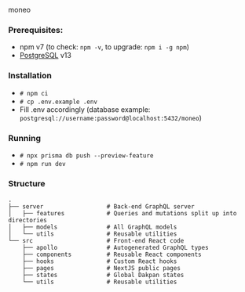 moneo

### Prerequisites: 
- npm v7 (to check: `npm -v`, to upgrade: `npm i -g npm`)
- [PostgreSQL](https://www.postgresql.org/) v13

### Installation
- `# npm ci`
- `# cp .env.example .env`
- Fill .env accordingly (database example: `postgresql://username:password@localhost:5432/moneo`)

### Running
- `# npx prisma db push --preview-feature`
- `# npm run dev`

### Structure
```
.
├── server                  # Back-end GraphQL server
│   ├── features            # Queries and mutations split up into directories
│   ├── models              # All GraphQL models
│   └── utils               # Reusable utilities
└── src                     # Front-end React code
    ├── apollo              # Autogenerated GraphQL types
    ├── components          # Reusable React components
    ├── hooks               # Custom React hooks
    ├── pages               # NextJS public pages
    ├── states              # Global Dakpan states
    └── utils               # Reusable utilities
```
